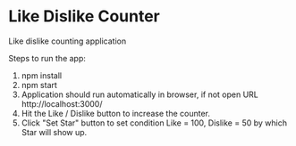 # Like Dislike Counter
Like dislike counting application

Steps to run the app:
1. npm install
2. npm start
3. Application should run automatically in browser, if not open URL http://localhost:3000/
4. Hit the Like / Dislike button to increase the counter.
5. Click "Set Star" button to set condition Like = 100, Dislike = 50 by which Star will show up.
